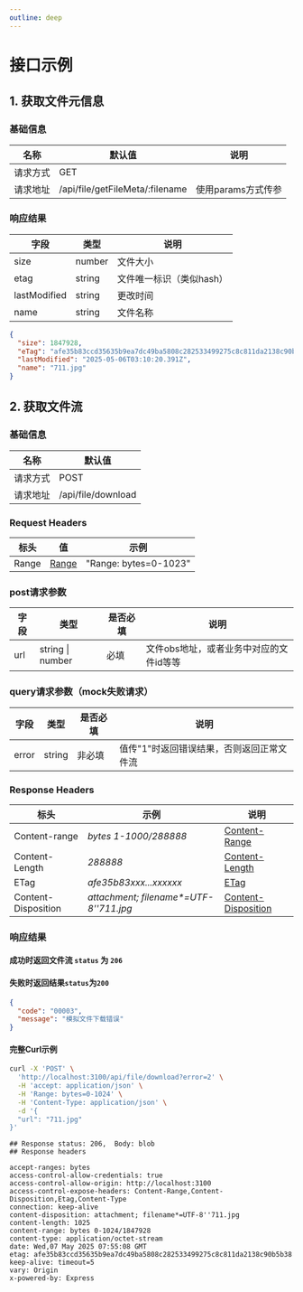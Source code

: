 ```yaml
---
outline: deep
---
```


# 接口示例

## 1. 获取文件元信息

### 基础信息

| 名称     | 默认值                          | 说明               |
| -------- | ------------------------------- | ------------------ |
| 请求方式 | GET                             |                    |
| 请求地址 | /api/file/getFileMeta/:filename | 使用params方式传参 |

### 响应结果

| 字段       | 类型   | 说明                     |
| ------------ | ------ | ------------------------ |
| size         | number | 文件大小                 |
| etag         | string | 文件唯一标识（类似hash） |
| lastModified | string | 更改时间                 |
| name         | string | 文件名称                 |

```json
{
  "size": 1847928,
  "eTag": "afe35b83ccd35635b9ea7dc49ba5808c282533499275c8c811da2138c90b5b38",
  "lastModified": "2025-05-06T03:10:20.391Z",
  "name": "711.jpg"
}
```

## 2. 获取文件流

### 基础信息

| 名称     | 默认值             |
| -------- | ------------------ |
| 请求方式 | POST               |
| 请求地址 | /api/file/download |

### Request Headers

| 标头  | 值                                                           | 示例                  |
| ----- | ------------------------------------------------------------ | --------------------- |
| Range | [Range](https://developer.mozilla.org/zh-CN/docs/Web/HTTP/Guides/Range_requests) | "Range: bytes=0-1023" |

### post请求参数

| 字段 | 类型             | 是否必填 | 说明                                    |
| ---- | ---------------- | -------- | --------------------------------------- |
| url  | string \| number | 必填     | 文件obs地址，或者业务中对应的文件id等等 |

### query请求参数（mock失败请求）

| 字段  | 类型   | 是否必填 | 说明                                      |
| ----- | ------ | -------- | ----------------------------------------- |
| error | string | 非必填   | 值传"1"时返回错误结果，否则返回正常文件流 |

### Response Headers

| 标头                | 示例                                    | 说明                                                         |
| ------------------- | --------------------------------------- | ------------------------------------------------------------ |
| Content-range       | *bytes 1-1000/288888*                   | [Content-Range](https://developer.mozilla.org/zh-CN/docs/Web/HTTP/Reference/Headers/Content-Range) |
| Content-Length      | *288888*                                | [Content-Length](https://developer.mozilla.org/zh-CN/docs/Web/HTTP/Reference/Headers/Content-Length) |
| ETag                | *afe35b83xxx...xxxxxx*                  | [ETag](https://developer.mozilla.org/zh-CN/docs/Web/HTTP/Reference/Headers/ETag) |
| Content-Disposition | *attachment; filename\*=UTF-8''711.jpg* | [Content-Disposition](https://developer.mozilla.org/zh-CN/docs/Web/HTTP/Reference/Headers/Content-Disposition) |

### 响应结果

#### 成功时返回文件流 `status` 为 `206`

#### 失败时返回结果`status`为`200`

```json
{
  "code": "00003",
  "message": "模拟文件下载错误"
}
```

#### 完整Curl示例

```bash
curl -X 'POST' \
  'http://localhost:3100/api/file/download?error=2' \
  -H 'accept: application/json' \
  -H 'Range: bytes=0-1024' \
  -H 'Content-Type: application/json' \
  -d '{
  "url": "711.jpg"
}'
```

```bash{1}
## Response status: 206,  Body: blob
## Response headers 

accept-ranges: bytes 
access-control-allow-credentials: true 
access-control-allow-origin: http://localhost:3100 
access-control-expose-headers: Content-Range,Content-Disposition,Etag,Content-Type 
connection: keep-alive 
content-disposition: attachment; filename*=UTF-8''711.jpg 
content-length: 1025 
content-range: bytes 0-1024/1847928 
content-type: application/octet-stream 
date: Wed,07 May 2025 07:55:08 GMT 
etag: afe35b83ccd35635b9ea7dc49ba5808c282533499275c8c811da2138c90b5b38 
keep-alive: timeout=5 
vary: Origin 
x-powered-by: Express 
```
